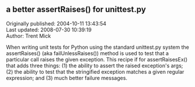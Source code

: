 ## a better assertRaises() for unittest.py  
Originally published: 2004-10-11 13:43:54  
Last updated: 2008-07-30 10:39:19  
Author: Trent Mick  
  
When writing unit tests for Python using the standard unittest.py system the assertRaises() (aka failUnlessRaises()) method is used to test that a particular call raises the given exception. This recipe if for assertRaisesEx() that adds three things: (1) the ability to assert the raised exception's args; (2) the ability to test that the stringified exception matches a given regular expression; and (3) much better failure messages.